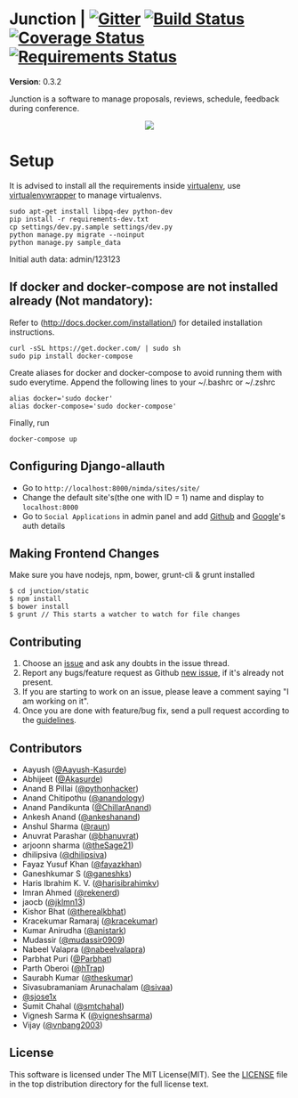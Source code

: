 Junction | [![Gitter](https://badges.gitter.im/Join%20Chat.svg)](https://gitter.im/pythonindia/junction?utm_source=badge&utm_medium=badge&utm_campaign=pr-badge&utm_content=badge) [![Build Status](https://travis-ci.org/pythonindia/junction.svg)](https://travis-ci.org/pythonindia/junction) [![Coverage Status](https://coveralls.io/repos/pythonindia/junction/badge.svg?branch=master)](https://coveralls.io/r/pythonindia/junction?branch=master) [![Requirements Status](https://requires.io/github/pythonindia/junction/requirements.svg?branch=master)](https://requires.io/github/pythonindia/junction/requirements/?branch=master)
========


**Version**: 0.3.2

Junction is a software to manage proposals, reviews, schedule, feedback during conference.

<p align=center>
  <a href="https://waffle.io/pythonindia/junction/metrics/throughput" title="Throughput Graph"> 
   <img src=https://graphs.waffle.io/pythonindia/junction/throughput.svg />
  </a>
</p>



Setup
=====

It is advised to install all the requirements inside [virtualenv], use [virtualenvwrapper] to manage virtualenvs.

[virtualenv]: https://virtualenv.pypa.io/en/latest/
[virtualenvwrapper]: https://virtualenvwrapper.readthedocs.org/en/latest/

```
sudo apt-get install libpq-dev python-dev
pip install -r requirements-dev.txt
cp settings/dev.py.sample settings/dev.py
python manage.py migrate --noinput
python manage.py sample_data
```

Initial auth data: admin/123123

If docker and docker-compose are not installed already (Not mandatory):
--------------------------------------------
Refer to (http://docs.docker.com/installation/) for detailed installation instructions.

```
curl -sSL https://get.docker.com/ | sudo sh
sudo pip install docker-compose
```

Create aliases for docker and docker-compose to avoid running them with sudo everytime.
Append the following lines to your ~/.bashrc or ~/.zshrc

```
alias docker='sudo docker'
alias docker-compose='sudo docker-compose'
```

Finally, run
```
docker-compose up
```


Configuring Django-allauth
---------------------------

 - Go to `http://localhost:8000/nimda/sites/site/`
 - Change the default site's(the one with ID = 1) name and display to `localhost:8000`
 - Go to `Social Applications` in admin panel and add [Github](http://django-allauth.readthedocs.org/en/latest/providers.html#github) and [Google](http://django-allauth.readthedocs.org/en/latest/providers.html#google)'s auth details

Making Frontend Changes
---------------------------
Make sure you have nodejs, npm, bower, grunt-cli & grunt installed

```
$ cd junction/static
$ npm install
$ bower install
$ grunt // This starts a watcher to watch for file changes
```


Contributing
------------

1. Choose an [issue][issue-list] and ask any doubts in the issue thread.
2. Report any bugs/feature request as Github [new issue][new-issue], if it's already not present.
3. If you are starting to work on an issue, please leave a comment saying "I am working on it".
4. Once you are done with feature/bug fix, send a pull request according to the [guidelines].

[issue-list]: https://github.com/pythonindia/junction/issues/
[new-issue]: https://github.com/pythonindia/junction/issues/new
[guidelines]: https://github.com/pythonindia/junction/blob/master/CONTRIBUTING.md

## Contributors

* Aayush ([@Aayush-Kasurde])
* Abhijeet ([@Akasurde])
* Anand B Pillai ([@pythonhacker])
* Anand Chitipothu ([@anandology])
* Anand Pandikunta ([@ChillarAnand])
* Ankesh Anand ([@ankeshanand])
* Anshul Sharma ([@raun])
* Anuvrat Parashar ([@bhanuvrat])
* arjoonn sharma ([@theSage21])
* dhilipsiva ([@dhilipsiva])
* Fayaz Yusuf Khan ([@fayazkhan])
* Ganeshkumar S ([@ganeshks])
* Haris Ibrahim K. V. ([@harisibrahimkv])
* Imran Ahmed ([@rekenerd])
* jaocb  ([@jklmn13])
* Kishor Bhat ([@therealkbhat])
* Kracekumar Ramaraj ([@kracekumar])
* Kumar Anirudha ([@anistark])
* Mudassir ([@mudassir0909])
* Nabeel Valapra ([@nabeelvalapra])
* Parbhat Puri ([@Parbhat])
* Parth Oberoi ([@hTrap])
* Saurabh Kumar ([@theskumar])
* Sivasubramaniam Arunachalam ([@sivaa])
* [@sjose1x]
* Sumit Chahal ([@smtchahal])
* Vignesh Sarma K ([@vigneshsarma])
* Vijay ([@vnbang2003])

[@Aayush-Kasurde]: https://github.com/Aayush-Kasurde
[@Akasurde]: https://github.com/Akasurde
[@anandology]: https://github.com/anandology
[@anistark]: https://github.com/anistark
[@ankeshanand]: https://github.com/ankeshanand
[@bhanuvrat]: https://github.com/bhanuvrat
[@ChillarAnand]: https://github.com/ChillarAnand
[@dhilipsiva]: https://github.com/dhilipsiva
[@fayazkhan]: https://github.com/fayazkhan
[@ganeshks]: https://github.com/ganeshks
[@gitter-badger]: https://github.com/gitter-badger
[@harisibrahimkv]: https://github.com/harisibrahimkv
[@hTrap]: https://github.com/hTrap
[@jklmn13]: https://github.com/jklmn13
[@kracekumar]: https://github.com/kracekumar
[@mudassir0909]: https://github.com/mudassir0909
[@nabeelvalapra]: https://github.com/nabeelvalapra
[@Parbhat]: https://github.com/Parbhat
[@pythonhacker]: https://github.com/pythonhacker
[@raun]: https://github.com/raun
[@rekenerd]: https://github.com/rekenerd
[@sivaa]: https://github.com/sivaa
[@sjose1x]: https://github.com/sjose1x
[@smtchahal]: https://github.com/smtchahal
[@therealkbhat]: https://github.com/therealkbhat
[@theSage21]: https://github.com/theSage21
[@theskumar]: https://github.com/theskumar
[@vigneshsarma]: https://github.com/vigneshsarma
[@vnbang2003]: https://github.com/vnbang2003


License
-------

This software is licensed under The MIT License(MIT). See the [LICENSE][LICENSE] file in the top distribution directory for the full license text.

[LICENSE]: https://github.com/pythonindia/junction/blob/master/LICENSE
